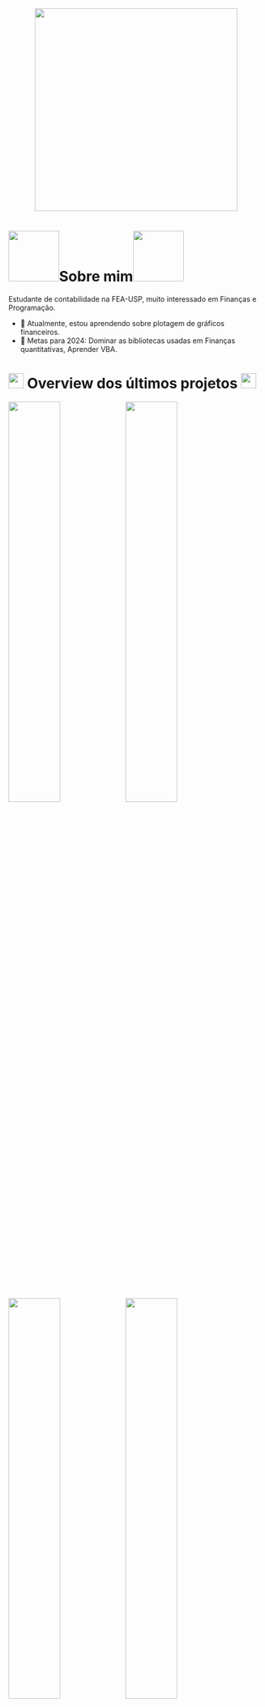 <div align="center">
      <img src="https://user-images.githubusercontent.com/74038190/212284158-e840e285-664b-44d7-b79b-e264b5e54825.gif" width="400">
</div>

# <img src="https://user-images.githubusercontent.com/74038190/213866269-5d00981c-7c98-46d7-8a8e-16f462f15227.gif" width="100" />Sobre mim<img src="https://user-images.githubusercontent.com/74038190/213866269-5d00981c-7c98-46d7-8a8e-16f462f15227.gif" width="100" />
Estudante de contabilidade na FEA-USP, muito interessado em Finanças e Programação.<br>

- 🌱 Atualmente, estou aprendendo sobre plotagem de gráficos financeiros.
- 🎯 Metas para 2024: Dominar as bibliotecas usadas em Finanças quantitativas, Aprender VBA.

# <img src="https://user-images.githubusercontent.com/74038190/212284087-bbe7e430-757e-4901-90bf-4cd2ce3e1852.gif" width="30"> Overview dos últimos projetos <img src="https://user-images.githubusercontent.com/74038190/212284087-bbe7e430-757e-4901-90bf-4cd2ce3e1852.gif" width="30">
<img src="https://private-user-images.githubusercontent.com/130392183/357842977-40c40dfa-0f84-4ba2-96f1-0391b3b0f681.png?jwt=eyJhbGciOiJIUzI1NiIsInR5cCI6IkpXVCJ9.eyJpc3MiOiJnaXRodWIuY29tIiwiYXVkIjoicmF3LmdpdGh1YnVzZXJjb250ZW50LmNvbSIsImtleSI6ImtleTUiLCJleHAiOjE3MjQwOTk5OTQsIm5iZiI6MTcyNDA5OTY5NCwicGF0aCI6Ii8xMzAzOTIxODMvMzU3ODQyOTc3LTQwYzQwZGZhLTBmODQtNGJhMi05NmYxLTAzOTFiM2IwZjY4MS5wbmc_WC1BbXotQWxnb3JpdGhtPUFXUzQtSE1BQy1TSEEyNTYmWC1BbXotQ3JlZGVudGlhbD1BS0lBVkNPRFlMU0E1M1BRSzRaQSUyRjIwMjQwODE5JTJGdXMtZWFzdC0xJTJGczMlMkZhd3M0X3JlcXVlc3QmWC1BbXotRGF0ZT0yMDI0MDgxOVQyMDM0NTRaJlgtQW16LUV4cGlyZXM9MzAwJlgtQW16LVNpZ25hdHVyZT01NjBiMzI2NGIwM2I3ZTQwYmM5N2U0ZTI5YzA4YjQxODNhMGRiZGY5YmU3MjZkYWQ3ZTJkZDE1MmU3YmE5MjhkJlgtQW16LVNpZ25lZEhlYWRlcnM9aG9zdCZhY3Rvcl9pZD0wJmtleV9pZD0wJnJlcG9faWQ9MCJ9.8cupcRR5eekJLMuTwlZOjWGvfPOAFa8nb33S6JhIuWw" width = "45%"></img>
<img src="https://private-user-images.githubusercontent.com/130392183/356818418-ae7154dd-0428-4a20-a1a3-75a7eed0daa6.png?jwt=eyJhbGciOiJIUzI1NiIsInR5cCI6IkpXVCJ9.eyJpc3MiOiJnaXRodWIuY29tIiwiYXVkIjoicmF3LmdpdGh1YnVzZXJjb250ZW50LmNvbSIsImtleSI6ImtleTUiLCJleHAiOjE3MjMzMDEzNzAsIm5iZiI6MTcyMzMwMTA3MCwicGF0aCI6Ii8xMzAzOTIxODMvMzU2ODE4NDE4LWFlNzE1NGRkLTA0MjgtNGEyMC1hMWEzLTc1YTdlZWQwZGFhNi5wbmc_WC1BbXotQWxnb3JpdGhtPUFXUzQtSE1BQy1TSEEyNTYmWC1BbXotQ3JlZGVudGlhbD1BS0lBVkNPRFlMU0E1M1BRSzRaQSUyRjIwMjQwODEwJTJGdXMtZWFzdC0xJTJGczMlMkZhd3M0X3JlcXVlc3QmWC1BbXotRGF0ZT0yMDI0MDgxMFQxNDQ0MzBaJlgtQW16LUV4cGlyZXM9MzAwJlgtQW16LVNpZ25hdHVyZT1kNGQ3OTIyYjlkOWRiOTZlZDJjMDZlMDg4YmVhZTM4Mzk0MDM0OWZmZjE1MjI0NmFjMTk5YjVjZTU5NmQ0OWNhJlgtQW16LVNpZ25lZEhlYWRlcnM9aG9zdCZhY3Rvcl9pZD0wJmtleV9pZD0wJnJlcG9faWQ9MCJ9.JWHGrF81VivzUYgPJ-7PIyEFao-r73gBColGaC178Gs" width = "45%"></img>


<img src="https://private-user-images.githubusercontent.com/130392183/356819487-1a818548-004c-4886-b442-7655e33c6b38.png?jwt=eyJhbGciOiJIUzI1NiIsInR5cCI6IkpXVCJ9.eyJpc3MiOiJnaXRodWIuY29tIiwiYXVkIjoicmF3LmdpdGh1YnVzZXJjb250ZW50LmNvbSIsImtleSI6ImtleTUiLCJleHAiOjE3MjMzMDI0NzYsIm5iZiI6MTcyMzMwMjE3NiwicGF0aCI6Ii8xMzAzOTIxODMvMzU2ODE5NDg3LTFhODE4NTQ4LTAwNGMtNDg4Ni1iNDQyLTc2NTVlMzNjNmIzOC5wbmc_WC1BbXotQWxnb3JpdGhtPUFXUzQtSE1BQy1TSEEyNTYmWC1BbXotQ3JlZGVudGlhbD1BS0lBVkNPRFlMU0E1M1BRSzRaQSUyRjIwMjQwODEwJTJGdXMtZWFzdC0xJTJGczMlMkZhd3M0X3JlcXVlc3QmWC1BbXotRGF0ZT0yMDI0MDgxMFQxNTAyNTZaJlgtQW16LUV4cGlyZXM9MzAwJlgtQW16LVNpZ25hdHVyZT0wZDQzM2U5MDc2ZjYyY2MyMzQ0MTQ4N2Y3YTAxMjA1MmI4MjQxMjBhYjFkMGI4N2NlMDliOTE1YTBkODM5OWI1JlgtQW16LVNpZ25lZEhlYWRlcnM9aG9zdCZhY3Rvcl9pZD0wJmtleV9pZD0wJnJlcG9faWQ9MCJ9.zcab8Osp4vy1dQRnIkklQr5jdDDYR9BGZNeOBBk9w8s" width = "45%"></img>
<img src="https://private-user-images.githubusercontent.com/130392183/356821650-f50e5433-db7b-4627-b741-af3891604a1b.png?jwt=eyJhbGciOiJIUzI1NiIsInR5cCI6IkpXVCJ9.eyJpc3MiOiJnaXRodWIuY29tIiwiYXVkIjoicmF3LmdpdGh1YnVzZXJjb250ZW50LmNvbSIsImtleSI6ImtleTUiLCJleHAiOjE3MjMzMDQ3ODAsIm5iZiI6MTcyMzMwNDQ4MCwicGF0aCI6Ii8xMzAzOTIxODMvMzU2ODIxNjUwLWY1MGU1NDMzLWRiN2ItNDYyNy1iNzQxLWFmMzg5MTYwNGExYi5wbmc_WC1BbXotQWxnb3JpdGhtPUFXUzQtSE1BQy1TSEEyNTYmWC1BbXotQ3JlZGVudGlhbD1BS0lBVkNPRFlMU0E1M1BRSzRaQSUyRjIwMjQwODEwJTJGdXMtZWFzdC0xJTJGczMlMkZhd3M0X3JlcXVlc3QmWC1BbXotRGF0ZT0yMDI0MDgxMFQxNTQxMjBaJlgtQW16LUV4cGlyZXM9MzAwJlgtQW16LVNpZ25hdHVyZT04M2ZhYmRmOWIyYmJmMjQ3ODYyOGIzNmRhNzY2NDZlZDRhYWFiYzljM2E4M2ZiMTgyOTZlYzBlMTBjZGViZmU5JlgtQW16LVNpZ25lZEhlYWRlcnM9aG9zdCZhY3Rvcl9pZD0wJmtleV9pZD0wJnJlcG9faWQ9MCJ9.EJjsX4fpICY5JGZaXAB11schiXLbIK4J4c5hW0ClihM" width = "45%"></img>


# 🌐 Social:
[<img src="https://user-images.githubusercontent.com/74038190/235294012-0a55e343-37ad-4b0f-924f-c8431d9d2483.gif" width="50">](https://www.linkedin.com/in/jos%C3%A9-eduardo-z123/)
[<img src="https://user-images.githubusercontent.com/74038190/235294013-a33e5c43-a01c-43f6-b44d-a406d8b4ab75.gif" width="50">](https://www.instagram.com/jose_sarrico/)


# 💻 Tech Stack:
<div align="center">
      <img src="https://user-images.githubusercontent.com/74038190/212257472-08e52665-c503-4bd9-aa20-f5a4dae769b5.gif" width="100">
      <img src="https://user-images.githubusercontent.com/74038190/212257468-1e9a91f1-b626-4baa-b15d-5c385dfa7ed2.gif" width="100">
      <img src="https://user-images.githubusercontent.com/74038190/212257465-7ce8d493-cac5-494e-982a-5a9deb852c4b.gif" width="100">

</div>



# 📊 GitHub Status:
![](https://github-readme-stats.vercel.app/api?username=joseeduardo7474&theme=aura_dark&hide_border=false&include_all_commits=false&count_private=false)
<img src="https://user-images.githubusercontent.com/74038190/221352987-68da234d-4d62-4e9d-9d7f-098dc657c2dc.gif" width="260">




# 🔝 Contribuição em repositórios:
![](https://github-contributor-stats.vercel.app/api?username=joseeduardo7474&limit=5&theme=radical&combine_all_yearly_contributions=true) 
<img src="https://user-images.githubusercontent.com/74038190/229223263-cf2e4b07-2615-4f87-9c38-e37600f8381a.gif" width="200">

<img1 src="https://user-images.githubusercontent.com/74038190/221352987-68da234d-4d62-4e9d-9d7f-098dc657c2dc.gif" width="400">

---

[![](https://visitcount.itsvg.in/api?id=joseeduardo7474&icon=7&color=4)](https://visitcount.itsvg.in)


<img src="https://github.com/Anmol-Baranwal/Cool-GIFs-For-GitHub/assets/74038190/d48893bd-0757-481c-8d7e-ba3e163feae7" />
<!-- Proudly created with GPRM ( https://gprm.itsvg.in ) -->
